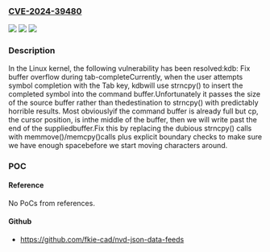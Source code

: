 ### [CVE-2024-39480](https://cve.mitre.org/cgi-bin/cvename.cgi?name=CVE-2024-39480)
![](https://img.shields.io/static/v1?label=Product&message=Linux&color=blue)
![](https://img.shields.io/static/v1?label=Version&message=1da177e4c3f4%3C%20fb824a99e148%20&color=brighgreen)
![](https://img.shields.io/static/v1?label=Vulnerability&message=n%2Fa&color=brighgreen)

### Description

In the Linux kernel, the following vulnerability has been resolved:kdb: Fix buffer overflow during tab-completeCurrently, when the user attempts symbol completion with the Tab key, kdbwill use strncpy() to insert the completed symbol into the command buffer.Unfortunately it passes the size of the source buffer rather than thedestination to strncpy() with predictably horrible results. Most obviouslyif the command buffer is already full but cp, the cursor position, is inthe middle of the buffer, then we will write past the end of the suppliedbuffer.Fix this by replacing the dubious strncpy() calls with memmove()/memcpy()calls plus explicit boundary checks to make sure we have enough spacebefore we start moving characters around.

### POC

#### Reference
No PoCs from references.

#### Github
- https://github.com/fkie-cad/nvd-json-data-feeds

